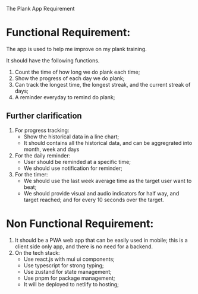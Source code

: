 The Plank App Requirement

# Functional Requirement:
The app is used to help me improve on my plank training.

It should have the following functions.
1. Count the time of how long we do plank each time;
2. Show the progress of each day we do plank;
3. Can track the longest time, the longest streak, and the current streak of days;
4. A reminder everyday to remind do plank;

## Further clarification
1. For progress tracking: 
   - Show the historical data in a line chart;
   - It should contains all the historical data, and can be aggregrated into month, week and days
2. For the daily reminder:
   - User should be reminded at a specific time;   
   - We should use notification for reminder;
3. For the timer:
   - We should use the last week average time as the target user want to beat;   
   - We should provide visual and audio indicators for half way, and target reached; and for every 10
     seconds over the target.

# Non Functional Requirement:
1. It should be a PWA web app that can be easily used in mobile; this is a client side only app, and 
   there is no need for a backend.
2. On the tech stack: 
   - Use react.js with mui ui components; 
   - Use typescript for strong typing;
   - Use zustand for state management;
   - Use pnpm for package management;
   - It will be deployed to netlify to hosting; 

